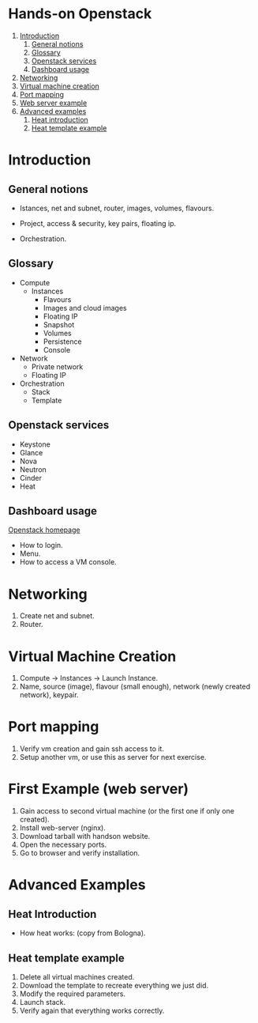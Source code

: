 # Hands-on Openstack

1. [Introduction](#introduction)
    1. [General notions](#general-notion)
    2. [Glossary](#glossary)
    3. [Openstack services](#services)
    4. [Dashboard usage](#dashboard)
2. [Networking](#networking)
3. [Virtual machine creation](#vm-creation)
4. [Port mapping](#port-mapping)
5. [Web server example](#web-server)
6. [Advanced examples](#advanced)
    1. [Heat introduction](#heat-introduction)
    2. [Heat template example](#heat-template)

Introduction<a name="introduction"></a>
=========

General notions<a name="general-notion"></a>
---------

* Istances, net and subnet, router, images, volumes, flavours.

* Project, access & security, key pairs, floating ip.

* Orchestration.

Glossary<a name="glossary"></a>
---------

* Compute
    * Instances
        * Flavours
        * Images and cloud images
        * Floating IP
        * Snapshot
        * Volumes
        * Persistence
        * Console
* Network
    * Private network
    * Floating IP
* Orchestration
    * Stack
    * Template

Openstack services<a name="services"></a>
---------

* Keystone
* Glance
* Nova
* Neutron
* Cinder
* Heat

Dashboard usage<a name="dashboard"></a>
---------

[Openstack homepage](http://openstack.fisica.unipg.it/)

* How to login.
* Menu.
* How to access a VM console.

Networking<a name="networking"></a>
=========

1. Create net and subnet.
2. Router.

Virtual Machine Creation<a name="vm-creation"></a>
=========

1. Compute -> Instances -> Launch Instance.
2. Name, source (image), flavour (small enough), network (newly created network), keypair.

Port mapping<a name="port-mapping"></a>
=========

1. Verify vm creation and gain ssh access to it.
2. Setup another vm, or use this as server for next exercise.

First Example (web server)<a name="web-server"></a>
=========

1. Gain access to second virtual machine (or the first one if only one created).
2. Install web-server (nginx).
3. Download tarball with handson website.
4. Open the necessary ports.
5. Go to browser and verify installation.

Advanced Examples<a name="advanced"></a>
=========

Heat Introduction<a name="heat-introduction"></a>
---------

* How heat works: (copy from Bologna).

Heat template example<a name="heat-template"></a>
---------

1. Delete all virtual machines created.
2. Download the template to recreate everything we just did.
3. Modify the required parameters.
4. Launch stack.
5. Verify again that everything works correctly.
